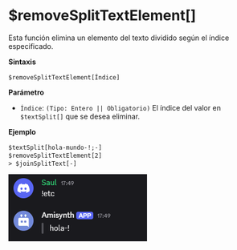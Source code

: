 
# $removeSplitTextElement[]

Esta función elimina un elemento del texto dividido según el índice especificado.  

**Sintaxis** 
```plaintext
$removeSplitTextElement[Índice]
```  

**Parámetro**   

- `Índice`: `(Tipo: Entero || Obligatorio)` El índice del valor en `$textSplit[]` que se desea eliminar.  


**Ejemplo** 
```
$textSplit[hola-mundo-!;-]
$removeSplitTextElement[2]
> $joinSplitText[-] 
```

![alt text](image-34.png)
